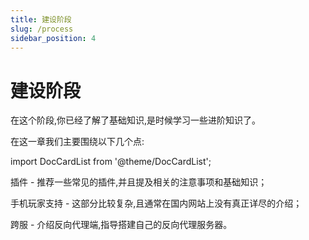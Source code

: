 ```yaml
---
title: 建设阶段
slug: /process
sidebar_position: 4
---
```


# 建设阶段

在这个阶段,你已经了解了基础知识,是时候学习一些进阶知识了。

在这一章我们主要围绕以下几个点:

import DocCardList from '@theme/DocCardList';

<DocCardList />

插件 - 推荐一些常见的插件,并且提及相关的注意事项和基础知识；

手机玩家支持 - 这部分比较复杂,且通常在国内网站上没有真正详尽的介绍；

跨服 - 介绍反向代理端,指导搭建自己的反向代理服务器。
